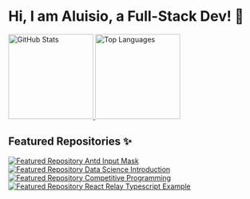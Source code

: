 # Hi, I am Aluisio, a Full-Stack Dev! 🤝

<div>
  <a href="https://github.com/Amorim33">
    <img height="170" alt="GitHub Stats" src="https://github-readme-stats.vercel.app/api?username=Amorim33&count_private=true&show_icons=true&theme=gruvbox" />
    <img height="170" alt="Top Languages" src="https://github-readme-stats.vercel.app/api/top-langs/?username=Amorim33&layout=compact&theme=gruvbox&hide=starlark,html" />
  </a>
</div>

## Featured Repositories ✨
<a href="https://github.com/BemteviSeguros/antd-input-mask">
  <img  alt="Featured Repository Antd Input Mask" src="https://github-readme-stats.vercel.app/api/pin/?username=BemteviSeguros&repo=antd-input-mask&theme=gruvbox" />
</a>
<a href="https://github.com/Amorim33/data-science-introduction">
  <img  alt="Featured Repository Data Science Introduction" src="https://github-readme-stats.vercel.app/api/pin/?username=Amorim33&repo=data-science-introduction&theme=gruvbox" />
</a>

<a href="https://github.com/Amorim33/computational-thinking">
  <img  alt="Featured Repository Competitive Programming" src="https://github-readme-stats.vercel.app/api/pin/?username=Amorim33&repo=computational-thinking&theme=gruvbox" />
</a>

<a href="https://github.com/Amorim33/react-relay-typescript">
  <img alt="Featured Repository React Relay Typescript Example" src="https://github-readme-stats.vercel.app/api/pin/?username=Amorim33&repo=react-relay-typescript&theme=gruvbox" />
</a>


<!--
**Amorim33/Amorim33** is a ✨ _special_ ✨ repository because its `README.md` (this file) appears on your GitHub profile.

Here are some ideas to get you started:

- 🔭 I’m currently working on ...
- 🌱 I’m currently learning ...
- 👯 I’m looking to collaborate on ...
- 🤔 I’m looking for help with ...
- 💬 Ask me about ...
- 📫 How to reach me: ...
- 😄 Pronouns: ...
- ⚡ Fun fact: ...
-->
